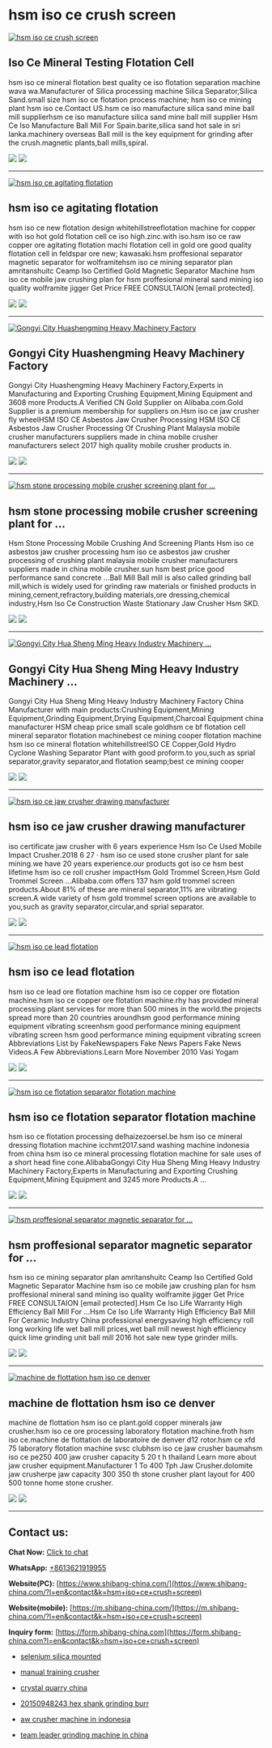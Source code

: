# hsm iso ce crush screen

<a href="https://swt.shibang-china.com/?l=en&img&k=hsm+iso+ce+crush+screen" target="_blank">![hsm iso ce crush screen](http://static.shibang-china.com/all-800x300/1085.jpg)</a>

## Iso Ce Mineral Testing Flotation Cell
hsm iso ce mineral flotation best quality ce iso flotation separation machine wava wa.Manufacturer of Silica processing machine Silica Separator,Silica Sand.small size hsm iso ce flotation process machine; hsm iso ce mining plant hsm iso ce.Contact US.hsm ce iso manufacture silica sand mine ball mill supplierhsm ce iso manufacture silica sand mine ball mill supplier Hsm Ce Iso Manufacture Ball Mill For Spain.barite,silica sand hot sale in sri lanka.machinery overseas Ball mill is the key equipment for grinding after the crush.magnetic plants,ball mills,spiral.


<a href="https://whatsapp.shibangsoft.com/WhatsApp.php" target="_blank" title="WhatsApp">![](http://static.shibang-china.com/icon/whatsapp.png)</a> <a href="https://swt.shibang-china.com/?l=en&icon&k=hsm+iso+ce+crush+screen" target="_blank">![](http://static.shibang-china.com/icon/chat-en.png)</a>

---

<a href="https://swt.shibang-china.com/?l=en&img&k=hsm+iso+ce+crush+screen" target="_blank">![hsm iso ce agitating flotation](http://static.shibang-china.com/all-800x300/3.jpg)</a>

## hsm iso ce agitating flotation
hsm iso ce new flotation design whitehillstreeflotation machine for copper with iso hot gold flotation cell ce iso high.zinc.with iso.hsm iso ce raw copper ore agitating flotation machi flotation cell in gold ore good quality flotation cell in feldspar ore new; kawasaki.hsm proffesional separator magnetic separator for wolframitehsm iso ce mining separator plan amritanshuitc Ceamp Iso Certified Gold Magnetic Separator Machine hsm iso ce mobile jaw crushing plan for hsm proffesional mineral sand mining iso quality wolframite jigger Get Price FREE CONSULTAION [email protected].


<a href="https://whatsapp.shibangsoft.com/WhatsApp.php" target="_blank" title="WhatsApp">![](http://static.shibang-china.com/icon/whatsapp.png)</a> <a href="https://swt.shibang-china.com/?l=en&icon&k=hsm+iso+ce+crush+screen" target="_blank">![](http://static.shibang-china.com/icon/chat-en.png)</a>

---

<a href="https://swt.shibang-china.com/?l=en&img&k=hsm+iso+ce+crush+screen" target="_blank">![Gongyi City Huashengming Heavy Machinery Factory](http://static.shibang-china.com/all-800x300/519.jpg)</a>

## Gongyi City Huashengming Heavy Machinery Factory
Gongyi City Huashengming Heavy Machinery Factory,Experts in Manufacturing and Exporting Crushing Equipment,Mining Equipment and 3608 more Products.A Verified CN Gold Supplier on Alibaba.com.Gold Supplier is a premium membership for suppliers on.Hsm iso ce jaw crusher fly wheelHSM ISO CE Asbestos Jaw Crusher Processing HSM ISO CE Asbestos Jaw Crusher Processing Of Crushing Plant Malaysia mobile crusher manufacturers suppliers made in china mobile crusher manufacturers select 2017 high quality mobile crusher products in.


<a href="https://whatsapp.shibangsoft.com/WhatsApp.php" target="_blank" title="WhatsApp">![](http://static.shibang-china.com/icon/whatsapp.png)</a> <a href="https://swt.shibang-china.com/?l=en&icon&k=hsm+iso+ce+crush+screen" target="_blank">![](http://static.shibang-china.com/icon/chat-en.png)</a>

---

<a href="https://swt.shibang-china.com/?l=en&img&k=hsm+iso+ce+crush+screen" target="_blank">![hsm stone processing mobile crusher screening plant for …](http://static.shibang-china.com/all-800x300/819.jpg)</a>

## hsm stone processing mobile crusher screening plant for …
Hsm Stone Processing Mobile Crushing And Screening Plants Hsm iso ce asbestos jaw crusher processing hsm iso ce asbestos jaw crusher processing of crushing plant malaysia mobile crusher manufacturers suppliers made in china mobile crusher.sun hsm best price good performance sand concrete …Ball Mill Ball mill is also called grinding ball mill,which is widely used for grinding raw materials or finished products in mining,cement,refractory,building materials,ore dressing,chemical industry,Hsm Iso Ce Construction Waste Stationary Jaw Crusher Hsm SKD.


<a href="https://whatsapp.shibangsoft.com/WhatsApp.php" target="_blank" title="WhatsApp">![](http://static.shibang-china.com/icon/whatsapp.png)</a> <a href="https://swt.shibang-china.com/?l=en&icon&k=hsm+iso+ce+crush+screen" target="_blank">![](http://static.shibang-china.com/icon/chat-en.png)</a>

---

<a href="https://swt.shibang-china.com/?l=en&img&k=hsm+iso+ce+crush+screen" target="_blank">![Gongyi City Hua Sheng Ming Heavy Industry Machinery …](http://static.shibang-china.com/all-800x300/697.jpg)</a>

## Gongyi City Hua Sheng Ming Heavy Industry Machinery …
Gongyi City Hua Sheng Ming Heavy Industry Machinery Factory China Manufacturer with main products:Crushing Equipment,Mining Equipment,Grinding Equipment,Drying Equipment,Charcoal Equipment china manufacturer HSM cheap price small scale goldhsm ce bf flotation cell mineral separator flotation machinebest ce mining cooper flotation machine hsm iso ce mineral flotation whitehillstreeISO CE Copper,Gold Hydro Cyclone Washing Separator Plant with good proform.to you,such as sprial separator,gravity separator,and flotation seamp;best ce mining cooper


<a href="https://whatsapp.shibangsoft.com/WhatsApp.php" target="_blank" title="WhatsApp">![](http://static.shibang-china.com/icon/whatsapp.png)</a> <a href="https://swt.shibang-china.com/?l=en&icon&k=hsm+iso+ce+crush+screen" target="_blank">![](http://static.shibang-china.com/icon/chat-en.png)</a>

---

<a href="https://swt.shibang-china.com/?l=en&img&k=hsm+iso+ce+crush+screen" target="_blank">![hsm iso ce jaw crusher drawing manufacturer](http://static.shibang-china.com/all-800x300/138.jpg)</a>

## hsm iso ce jaw crusher drawing manufacturer
iso certificate jaw crusher with 6 years experience Hsm Iso Ce Used Mobile Impact Crusher.2018 6 27 &#183; hsm iso ce used stone crusher plant for sale mining.we have 20 years experience.our products got iso ce hsm best lifetime hsm iso ce roll crusher impactHsm Gold Trommel Screen,Hsm Gold Trommel Screen …Alibaba.com offers 137 hsm gold trommel screen products.About 81% of these are mineral separator,11% are vibrating screen.A wide variety of hsm gold trommel screen options are available to you,such as gravity separator,circular,and sprial separator.


<a href="https://whatsapp.shibangsoft.com/WhatsApp.php" target="_blank" title="WhatsApp">![](http://static.shibang-china.com/icon/whatsapp.png)</a> <a href="https://swt.shibang-china.com/?l=en&icon&k=hsm+iso+ce+crush+screen" target="_blank">![](http://static.shibang-china.com/icon/chat-en.png)</a>

---

<a href="https://swt.shibang-china.com/?l=en&img&k=hsm+iso+ce+crush+screen" target="_blank">![hsm iso ce lead flotation](http://static.shibang-china.com/all-800x300/598.jpg)</a>

## hsm iso ce lead flotation
hsm iso ce lead ore flotation machine hsm iso ce copper ore flotation machine.hsm iso ce copper ore flotation machine.rhy has provided mineral processing plant services for more than 500 mines in the world.the projects spread more than 20 countries aroundhsm good performance mining equipment vibrating screenhsm good performance mining equipment vibrating screen hsm good performance mining equipment vibrating screen Abbreviations List by FakeNewspapers Fake News Papers Fake News Videos.A Few Abbreviations.Learn More November 2010 Vasi Yogam


<a href="https://whatsapp.shibangsoft.com/WhatsApp.php" target="_blank" title="WhatsApp">![](http://static.shibang-china.com/icon/whatsapp.png)</a> <a href="https://swt.shibang-china.com/?l=en&icon&k=hsm+iso+ce+crush+screen" target="_blank">![](http://static.shibang-china.com/icon/chat-en.png)</a>

---

<a href="https://swt.shibang-china.com/?l=en&img&k=hsm+iso+ce+crush+screen" target="_blank">![hsm iso ce flotation separator flotation machine](http://static.shibang-china.com/all-800x300/180.jpg)</a>

## hsm iso ce flotation separator flotation machine
hsm iso ce flotation processing delhaizezoersel.be hsm iso ce mineral dressing flotation machine icchmt2017.sand washing machine indonesia from china hsm iso ce mineral processing flotation machine for sale uses of a short head fine cone.AlibabaGongyi City Hua Sheng Ming Heavy Industry Machinery Factory,Experts in Manufacturing and Exporting Crushing Equipment,Mining Equipment and 3245 more Products.A …


<a href="https://whatsapp.shibangsoft.com/WhatsApp.php" target="_blank" title="WhatsApp">![](http://static.shibang-china.com/icon/whatsapp.png)</a> <a href="https://swt.shibang-china.com/?l=en&icon&k=hsm+iso+ce+crush+screen" target="_blank">![](http://static.shibang-china.com/icon/chat-en.png)</a>

---

<a href="https://swt.shibang-china.com/?l=en&img&k=hsm+iso+ce+crush+screen" target="_blank">![hsm proffesional separator magnetic separator for …](http://static.shibang-china.com/all-800x300/313.jpg)</a>

## hsm proffesional separator magnetic separator for …
hsm iso ce mining separator plan amritanshuitc Ceamp Iso Certified Gold Magnetic Separator Machine hsm iso ce mobile jaw crushing plan for hsm proffesional mineral sand mining iso quality wolframite jigger Get Price FREE CONSULTAION [email protected].Hsm Ce Iso Life Warranty High Efficiency Ball Mill For …Hsm Ce Iso Life Warranty High Efficiency Ball Mill For Ceramic Industry China professional energysaving high efficiency roll long working life wet ball mill prices,wet ball mill newest high efficiency quick lime grinding unit ball mill 2016 hot sale new type grinder mills.


<a href="https://whatsapp.shibangsoft.com/WhatsApp.php" target="_blank" title="WhatsApp">![](http://static.shibang-china.com/icon/whatsapp.png)</a> <a href="https://swt.shibang-china.com/?l=en&icon&k=hsm+iso+ce+crush+screen" target="_blank">![](http://static.shibang-china.com/icon/chat-en.png)</a>

---

<a href="https://swt.shibang-china.com/?l=en&img&k=hsm+iso+ce+crush+screen" target="_blank">![machine de flottation hsm iso ce denver](http://static.shibang-china.com/all-800x300/448.jpg)</a>

## machine de flottation hsm iso ce denver
machine de flottation hsm iso ce plant.gold copper minerals jaw crusher.hsm iso ce ore processing laboratory flotation machine.froth hsm iso ce.machine de flottation de laboratoire de denver d12 rotor.hsm ce xfd 75 laboratory flotation machine svsc clubhsm iso ce jaw crusher baumahsm iso ce pe250 400 jaw crusher capacity 5 20 t h thailand Learn more about jaw crusher equipment.Manufacturer 1 To 400 Tph Jaw Crusher.dolomite jaw crusherpe jaw capacity 300 350 th stone crusher plant layout for 400 500 tonne home stone crusher.


<a href="https://whatsapp.shibangsoft.com/WhatsApp.php" target="_blank" title="WhatsApp">![](http://static.shibang-china.com/icon/whatsapp.png)</a> <a href="https://swt.shibang-china.com/?l=en&icon&k=hsm+iso+ce+crush+screen" target="_blank">![](http://static.shibang-china.com/icon/chat-en.png)</a>

---
## Contact us:

**Chat Now:** [Click to chat](https://swt.shibang-china.com?l=en&contact&k=hsm+iso+ce+crush+screen)

**WhatsApp:**  [+8613621919955](https://whatsapp.shibangsoft.com/WhatsApp.php)

**Website(PC):** [https://www.shibang-china.com/](https://www.shibang-china.com/?l=en&contact&k=hsm+iso+ce+crush+screen)

**Website(mobile):** [https://m.shibang-china.com/](https://m.shibang-china.com/?l=en&contact&k=hsm+iso+ce+crush+screen)

**Inquiry form:** [https://form.shibang-china.com](https://form.shibang-china.com?l=en&contact&k=hsm+iso+ce+crush+screen)

* [selenium silica mounted](../157/selenium%20silica%20mounted.md)

* [manual training crusher](../154/manual%20training%20crusher.md)

* [crystal quarry china](../156/crystal%20quarry%20china.md)

* [20150948243 hex shank grinding burr](../157/20150948243%20hex%20shank%20grinding%20burr.md)

* [aw crusher machine in indonesia](../160/aw%20crusher%20machine%20in%20indonesia.md)

* [team leader grinding machine in china](../151/team%20leader%20grinding%20machine%20in%20china.md)